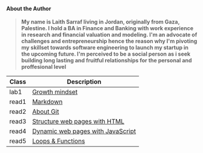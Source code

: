 #### About the Author
> **My name is Laith Sarraf living in Jordan, originally from Gaza, Palestine. I hold a BA in Finance and Banking with work experience in research and financial valuation and modeling. I'm an advocate of challenges and entrepreneurship hence the reason why I'm pivoting my skillset towards software engineering to launch my startup in the upcoming future. I'm perceived to be a social person as i seek building long lasting and fruitful relationships for the personal and proffesional level**


| Class  | Description |
| ----------- | ----------- |
| lab1 | [Growth mindset](https://laithsarraf.github.io/reading-notes/lab1) |
| read1 | [Markdown](https://laithsarraf.github.io/reading-notes/read1) |
| read2 | [About Git](https://laithsarraf.github.io/reading-notes/read2) |
| read3 |  [Structure web pages with HTML](https://laithsarraf.github.io/reading-notes/read3) |
| read4 | [Dynamic web pages with JavaScript](https://laithsarraf.github.io/reading-notes/read4)| 
| read5 | [Loops & Functions](https://laithsarraf.github.io/reading-notes/read5) |


